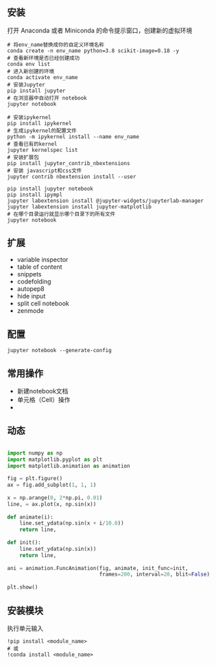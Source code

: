 #

## 安装


打开 Anaconda 或者 Miniconda 的命令提示窗口，创建新的虚拟环境

```shell
# 将env_name替换成你的自定义环境名称
conda create -n env_name python=3.8 scikit-image=0.18 -y
# 查看新环境是否已经创建成功
conda env list
# 进入新创建的环境
conda activate env_name
# 安装Jupyter
pip install jupyter
# 在浏览器中自动打开 notebook
jupyter notebook

# 安装ipykernel
pip install ipykernel
# 生成ipykernel的配置文件
python -m ipykernel install --name env_name
# 查看已有的kernel
jupyter kernelspec list
# 安装扩展包
pip install jupyter_contrib_nbextensions
# 安装 javascript和css文件
jupyter contrib nbextension install --user
```

```shell
pip install jupyter notebook
pip install ipympl
jupyter labextension install @jupyter-widgets/jupyterlab-manager
jupyter labextension install jupyter-matplotlib
# 在哪个目录运行就显示哪个目录下的所有文件
jupyter notebook
```

## 扩展

- variable inspector
- table of content
- snippets
- codefolding
- autopep8
- hide input
- split cell notebook
- zenmode

## 配置

```shell
jupyter notebook --generate-config
```

## 常用操作
- 新建notebook文档
- 单元格（Cell）操作
- 

## 动态

```python

import numpy as np
import matplotlib.pyplot as plt
import matplotlib.animation as animation
 
fig = plt.figure()
ax = fig.add_subplot(1, 1, 1)
 
x = np.arange(0, 2*np.pi, 0.01)
line, = ax.plot(x, np.sin(x))
 
def animate(i):
    line.set_ydata(np.sin(x + i/10.0))
    return line,
 
def init():
    line.set_ydata(np.sin(x))
    return line,
 
ani = animation.FuncAnimation(fig, animate, init_func=init,
                              frames=200, interval=20, blit=False)
 
plt.show()
```

## 安装模块
执行单元输入
```shell
!pip install <module_name>
# 或
!conda install <module_name>
```
